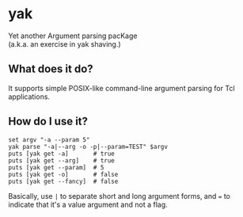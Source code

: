 # yak
Yet another Argument parsing pacKage  
(a.k.a. an exercise in yak shaving.)

## What does it do?

It supports simple POSIX-like command-line argument parsing for Tcl applications.

## How do I use it?

	set argv "-a --param 5"
    yak parse "-a|--arg -o -p|--param=TEST" $argv
    puts [yak get -a]       # true
    puts [yak get --arg]    # true
    puts [yak get --param]  # 5
    puts [yak get -o]       # false
    puts [yak get --fancy]  # false

Basically, use `|` to separate short and long argument forms, and `=` to
indicate that it's a value argument and not a flag.
